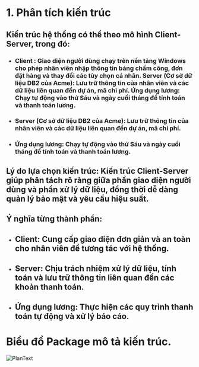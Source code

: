 # **1. Phân tích kiến trúc**
## Kiến trúc hệ thống có thể theo mô hình Client-Server, trong đó:
- ### Client : Giao diện người dùng chạy trên nền tảng Windows cho phép nhân viên nhập thông tin bảng chấm công, đơn đặt hàng và thay đổi các tùy chọn cá nhân. Server (Cơ sở dữ liệu DB2 của Acme): Lưu trữ thông tin của nhân viên và các dữ liệu liên quan đến dự án, mã chi phí. Ứng dụng lương: Chạy tự động vào thứ Sáu và ngày cuối tháng để tính toán và thanh toán lương. 
- ### Server (Cơ sở dữ liệu DB2 của Acme): Lưu trữ thông tin của nhân viên và các dữ liệu liên quan đến dự án, mã chi phí.
- ### Ứng dụng lương: Chạy tự động vào thứ Sáu và ngày cuối tháng để tính toán và thanh toán lương.
## Lý do lựa chọn kiến trúc: Kiến trúc Client-Server giúp phân tách rõ ràng giữa phần giao diện người dùng và phần xử lý dữ liệu, đồng thời dễ dàng quản lý bảo mật và yêu cầu hiệu suất.
## Ý nghĩa từng thành phần: 
- ## Client: Cung cấp giao diện đơn giản và an toàn cho nhân viên để tương tác với hệ thống.
- ## Server: Chịu trách nhiệm xử lý dữ liệu, tính toán và lưu trữ thông tin liên quan đến các khoản thanh toán.
- ## Ứng dụng lương: Thực hiện các quy trình thanh toán tự động và xử lý báo cáo.
# **Biểu đồ Package mô tả kiến trúc.**
![PlanText](https://www.planttext.com/api/plantuml/png/UhzxlqDnIM9HIMbk3bT1Od9sOdggWf9pJcPgNecIGZKNLoqNGZWujQWijGWah004S677WeASpEJ4aipyF0MVn4g82h2IMYvKbIw99Ob9YSMf19G5foQN5cMML2AKAK01L3bG0nUNGsfU2iZLN000003__mC0) 
